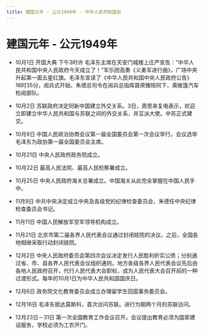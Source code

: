 ```yaml
---
title: 建国元年 - 公元1949年 - 中华人民共和国史
---
```


# 建国元年 - 公元1949年

+ 10月1日 开国大典
    下午3时许 毛泽东主席在天安门城楼上庄严宣告：“中华人民共和国中央人民政府今天成立了！”军乐团高奏《义勇军进行曲》，广场中央升起第一面五星红旗。毛泽东宣读了《中华人民共和国中央人民政府公告》
    16时35分，阅兵式开始，朱德总司令在阅兵总指挥聂荣臻陪同下，乘敞篷汽车检阅部队。

+ 10月2日 苏联政府决定同新中国建立外交关系。3日，周恩来复电表示，欢迎立即建立中华人民共和国与苏联之间的外交关系，并互派大使。中苏正式建交。

+ 10月9日 中国人民政治协商会议第一届全国委员会第一次会议举行。会议选举毛泽东为政协第一届全国委员会主席。

+ 10月21日 中央人民政府政务院成立。

+ 10月22日 最高人民法院、最高人民检察署成立。

+ 10月25日 中央人民政府海关总署成立。中国海关从此完全掌握在中国人民手中。

+ 11月9日 中共中央决定成立中央及各级党的纪律检查委员会，朱德任中央纪律检查委员会书记。

+ 11月11日 中国人民解放军空军领导机构成立。

+ 11月21日 北京市第二届各界人民代表会议通过封闭妓院的决议。之后，全国各地相继采取行动封闭妓院。

+ 12月2日 中央人民政府委员会第四次会议决定发行人民胜利折实公债；分别通过省、市、县各界人民代表会议组织通则。地方各级各界人民代表会议先后由各地人民政府召开，代行人民代表大会职权，成为人民代表大会召开前的一种过渡形式。每年的10月1日为中华人民共和国国庆日。

+ 12月6日 政务院文化教育委员会成立办理留学生回国事务委员会。

+ 12月16日 毛泽东抵达莫斯科，首次访问苏联。进行为期两个月的苏联访问。

+ 12月23日－31日 第一次全国教育工作会议召开。会议提出教育必须为国家建设服务，学校必须为工农开门。